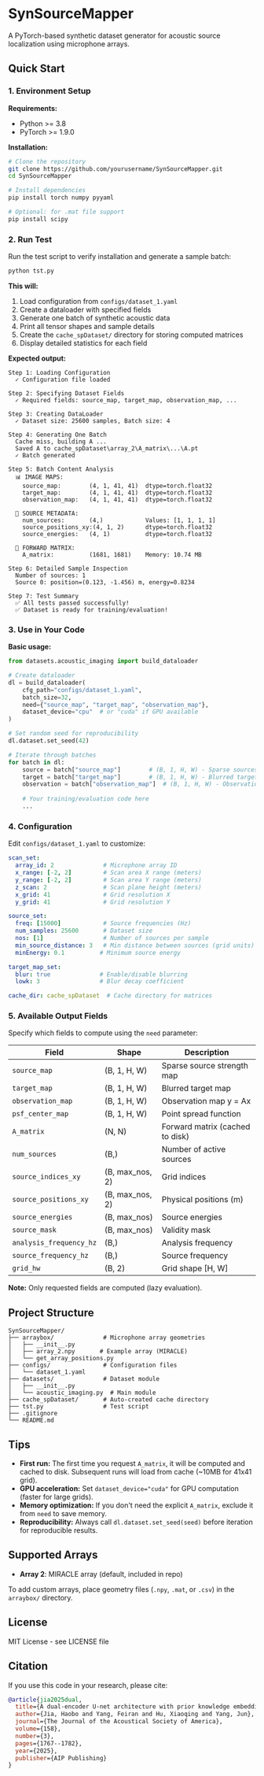 # SynSourceMapper

A PyTorch-based synthetic dataset generator for acoustic source localization using microphone arrays.

## Quick Start

### 1. Environment Setup

**Requirements:**
- Python >= 3.8
- PyTorch >= 1.9.0

**Installation:**

```bash
# Clone the repository
git clone https://github.com/yourusername/SynSourceMapper.git
cd SynSourceMapper

# Install dependencies
pip install torch numpy pyyaml

# Optional: for .mat file support
pip install scipy
```

### 2. Run Test

Run the test script to verify installation and generate a sample batch:

```bash
python tst.py
```

**This will:**
1. Load configuration from `configs/dataset_1.yaml`
2. Create a dataloader with specified fields
3. Generate one batch of synthetic acoustic data
4. Print all tensor shapes and sample details
5. Create the `cache_spDataset/` directory for storing computed matrices
6. Display detailed statistics for each field

**Expected output:**
```
Step 1: Loading Configuration
  ✓ Configuration file loaded

Step 2: Specifying Dataset Fields
  ✓ Required fields: source_map, target_map, observation_map, ...

Step 3: Creating DataLoader
  ✓ Dataset size: 25600 samples, Batch size: 4

Step 4: Generating One Batch
  Cache miss, building A ...
  Saved A to cache_spDataset\array_2\A_matrix\...\A.pt
  ✓ Batch generated

Step 5: Batch Content Analysis
  📊 IMAGE MAPS:
    source_map:        (4, 1, 41, 41)  dtype=torch.float32
    target_map:        (4, 1, 41, 41)  dtype=torch.float32
    observation_map:   (4, 1, 41, 41)  dtype=torch.float32
  
  🎯 SOURCE METADATA:
    num_sources:       (4,)            Values: [1, 1, 1, 1]
    source_positions_xy:(4, 1, 2)      dtype=torch.float32
    source_energies:   (4, 1)          dtype=torch.float32
  
  🔢 FORWARD MATRIX:
    A_matrix:          (1681, 1681)    Memory: 10.74 MB

Step 6: Detailed Sample Inspection
  Number of sources: 1
  Source 0: position=(0.123, -1.456) m, energy=0.8234

Step 7: Test Summary
  ✅ All tests passed successfully!
  ✅ Dataset is ready for training/evaluation!
```

### 3. Use in Your Code

**Basic usage:**

```python
from datasets.acoustic_imaging import build_dataloader

# Create dataloader
dl = build_dataloader(
    cfg_path="configs/dataset_1.yaml",
    batch_size=32,
    need={"source_map", "target_map", "observation_map"},
    dataset_device="cpu"  # or "cuda" if GPU available
)

# Set random seed for reproducibility
dl.dataset.set_seed(42)

# Iterate through batches
for batch in dl:
    source = batch["source_map"]        # (B, 1, H, W) - Sparse sources
    target = batch["target_map"]        # (B, 1, H, W) - Blurred targets
    observation = batch["observation_map"]  # (B, 1, H, W) - Observations
    
    # Your training/evaluation code here
    ...
```

### 4. Configuration

Edit `configs/dataset_1.yaml` to customize:

```yaml
scan_set:
  array_id: 2              # Microphone array ID
  x_range: [-2, 2]         # Scan area X range (meters)
  y_range: [-2, 2]         # Scan area Y range (meters)
  z_scan: 2                # Scan plane height (meters)
  x_grid: 41               # Grid resolution X
  y_grid: 41               # Grid resolution Y

source_set:
  freq: [15000]            # Source frequencies (Hz)
  num_samples: 25600       # Dataset size
  nos: [1]                 # Number of sources per sample
  min_source_distance: 3   # Min distance between sources (grid units)
  minEnergy: 0.1          # Minimum source energy

target_map_set:
  blur: true              # Enable/disable blurring
  lowk: 3                 # Blur decay coefficient

cache_dir: cache_spDataset  # Cache directory for matrices
```

### 5. Available Output Fields

Specify which fields to compute using the `need` parameter:

| Field | Shape | Description |
|-------|-------|-------------|
| `source_map` | (B, 1, H, W) | Sparse source strength map |
| `target_map` | (B, 1, H, W) | Blurred target map |
| `observation_map` | (B, 1, H, W) | Observation map y = Ax |
| `psf_center_map` | (B, 1, H, W) | Point spread function |
| `A_matrix` | (N, N) | Forward matrix (cached to disk) |
| `num_sources` | (B,) | Number of active sources |
| `source_indices_xy` | (B, max_nos, 2) | Grid indices |
| `source_positions_xy` | (B, max_nos, 2) | Physical positions (m) |
| `source_energies` | (B, max_nos) | Source energies |
| `source_mask` | (B, max_nos) | Validity mask |
| `analysis_frequency_hz` | (B,) | Analysis frequency |
| `source_frequency_hz` | (B,) | Source frequency |
| `grid_hw` | (B, 2) | Grid shape [H, W] |

**Note:** Only requested fields are computed (lazy evaluation).

## Project Structure

```
SynSourceMapper/
├── arraybox/              # Microphone array geometries
│   ├── __init__.py
│   ├── array_2.npy       # Example array (MIRACLE)
│   └── get_array_positions.py
├── configs/               # Configuration files
│   └── dataset_1.yaml
├── datasets/              # Dataset module
│   ├── __init__.py
│   └── acoustic_imaging.py  # Main module
├── cache_spDataset/       # Auto-created cache directory
├── tst.py                 # Test script
├── .gitignore
└── README.md
```

## Tips

- **First run:** The first time you request `A_matrix`, it will be computed and cached to disk. Subsequent runs will load from cache (~10MB for 41x41 grid).
- **GPU acceleration:** Set `dataset_device="cuda"` for GPU computation (faster for large grids).
- **Memory optimization:** If you don't need the explicit `A_matrix`, exclude it from `need` to save memory.
- **Reproducibility:** Always call `dl.dataset.set_seed(seed)` before iteration for reproducible results.

## Supported Arrays

- **Array 2**: MIRACLE array (default, included in repo)

To add custom arrays, place geometry files (`.npy`, `.mat`, or `.csv`) in the `arraybox/` directory.

## License

MIT License - see LICENSE file

## Citation

If you use this code in your research, please cite:

```bibtex
@article{jia2025dual,
  title={A dual-encoder U-net architecture with prior knowledge embedding for acoustic source mapping},
  author={Jia, Haobo and Yang, Feiran and Hu, Xiaoqing and Yang, Jun},
  journal={The Journal of the Acoustical Society of America},
  volume={158},
  number={3},
  pages={1767--1782},
  year={2025},
  publisher={AIP Publishing}
}
```